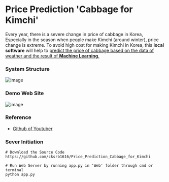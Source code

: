 Price Prediction 'Cabbage for Kimchi'
==================

Every year, there is a severe change in price of cabbage in Korea, Especially in the season when people make Kimchi (around winter), price change is extreme. To avoid high cost for making Kimchi in Korea, this **local software** will help to <u>predict the price of cabbage based on the data of weather and the result of **Machine Learning**. </u>

### System Structure
![image](https://user-images.githubusercontent.com/53897355/104856770-bd97eb00-5914-11eb-8bfa-952c09b15a72.png)

### Demo Web Site
![image](https://user-images.githubusercontent.com/53897355/104856570-bd4b2000-5913-11eb-80e9-dd14706226bb.png)

### Reference
* [Github of Youtuber](https://github.com/ndb796)

### Sever Initiation
```
# Download the Source Code
https://github.com/cksrb1616/Price_Prediction_Cabbage_for_Kimchi

# Run Web Server by running app.py in 'Web' folder through cmd or terminal
python app.py
```
